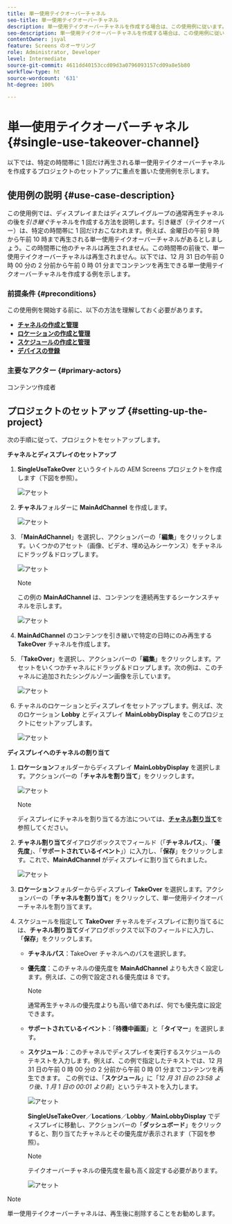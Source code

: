 ```yaml
---
title: 単一使用テイクオーバーチャネル
seo-title: 単一使用テイクオーバーチャネル
description: 単一使用テイクオーバーチャネルを作成する場合は、この使用例に従います。
seo-description: 単一使用テイクオーバーチャネルを作成する場合は、この使用例に従います。
contentOwner: jsyal
feature: Screens のオーサリング
role: Administrator, Developer
level: Intermediate
source-git-commit: 4611dd40153ccd09d3a0796093157cd09a8e5b80
workflow-type: ht
source-wordcount: '631'
ht-degree: 100%

---
```



# 単一使用テイクオーバーチャネル {#single-use-takeover-channel}

以下では、特定の時間帯に 1 回だけ再生される単一使用テイクオーバーチャネルを作成するプロジェクトのセットアップに重点を置いた使用例を示します。


## 使用例の説明 {#use-case-description}

この使用例では、ディスプレイまたはディスプレイグループの通常再生チャネルの後を&#x200B;*引き継ぐ*&#x200B;チャネルを作成する方法を説明します。引き継ぎ（テイクオーバー）は、特定の時間帯に 1 回だけおこなわれます。例えば、金曜日の午前 9 時から午前 10 時まで再生される単一使用テイクオーバーチャネルがあるとしましょう。この時間帯に他のチャネルは再生されません。この時間帯の前後で、単一使用テイクオーバーチャネルは再生されません。以下では、12 月 31 日の午前 0 時 00 分の 2 分前から午前 0 時 01 分までコンテンツを再生できる単一使用テイクオーバーチャネルを作成する例を示します。

### 前提条件 {#preconditions}

この使用例を開始する前に、以下の方法を理解しておく必要があります。

* **[チャネルの作成と管理](managing-channels.md)**
* **[ロケーションの作成と管理](managing-locations.md)**
* **[スケジュールの作成と管理](managing-schedules.md)**
* **[デバイスの登録](device-registration.md)**

### 主要なアクター {#primary-actors}

コンテンツ作成者

## プロジェクトのセットアップ {#setting-up-the-project}

次の手順に従って、プロジェクトをセットアップします。

**チャネルとディスプレイのセットアップ**

1. **SingleUseTakeOver** というタイトルの AEM Screens プロジェクトを作成します（下図を参照）。

   ![アセット](assets/single-takeover1.png)

1. **チャネル**&#x200B;フォルダーに **MainAdChannel** を作成します。

   ![アセット](assets/single-takeover2.png)

1. 「**MainAdChannel**」を選択し、アクションバーの「**編集**」をクリックします。いくつかのアセット（画像、ビデオ、埋め込みシーケンス）をチャネルにドラッグ＆ドロップします。

   ![アセット](assets/single-takeover2.png)


   >[!NOTE]
   >この例の **MainAdChannel** は、コンテンツを連続再生するシーケンスチャネルを示します。

   ![アセット](assets/single-takeover3.png)

1. **MainAdChannel** のコンテンツを引き継いで特定の日時にのみ再生する **TakeOver** チャネルを作成します。

1. 「**TakeOver**」を選択し、アクションバーの「**編集**」をクリックします。アセットをいくつかチャネルにドラッグ＆ドロップします。次の例は、このチャネルに追加されたシングルゾーン画像を示しています。

   ![アセット](assets/single-takeover4.png)

1. チャネルのロケーションとディスプレイをセットアップします。例えば、次のロケーション **Lobby** とディスプレイ **MainLobbyDisplay** をこのプロジェクトにセットアップします。

   ![アセット](assets/single-takeover5.png)

**ディスプレイへのチャネルの割り当て**

1. **ロケーション**&#x200B;フォルダーからディスプレイ **MainLobbyDisplay** を選択します。アクションバーの「**チャネルを割り当て**」をクリックします。

   ![アセット](assets/single-takeover6.png)

   >[!NOTE]
   >ディスプレイにチャネルを割り当てる方法については、**[チャネル割り当て](channel-assignment.md)**&#x200B;を参照してください。

1. **チャネル割り当て**&#x200B;ダイアログボックスでフィールド（「**チャネルパス**」、「**優先度**」、「**サポートされているイベント**」）に入力し、「**保存**」をクリックします。これで、**MainAdChannel** がディスプレイに割り当てられました。

   ![アセット](assets/single-takeover7.png)

1. **ロケーション**&#x200B;フォルダーからディスプレイ **TakeOver** を選択します。アクションバーの「**チャネルを割り当て**」をクリックして、単一使用テイクオーバーチャネルを割り当てます。

1. スケジュールを指定して **TakeOver** チャネルをディスプレイに割り当てるには、**チャネル割り当て**&#x200B;ダイアログボックスで以下のフィールドに入力し、「**保存**」をクリックします。

   * **チャネルパス**：TakeOver チャネルへのパスを選択します。
   * **優先度**：このチャネルの優先度を **MainAdChannel** よりも大きく設定します。例えば、この例で設定される優先度は 8 です。

      >[!NOTE]
      >通常再生チャネルの優先度よりも高い値であれば、何でも優先度に設定できます。
   * **サポートされているイベント**：「**待機中画面**」と「**タイマー**」を選択します。
   * **スケジュール**：このチャネルでディスプレイを実行するスケジュールのテキストを入力します。例えば、この例で指定したテキストでは、12 月 31 日の午前 0 時 00 分の 2 分前から午前 0 時 01 分までコンテンツを再生できます。
この例では、「**スケジュール**」に「*12 月 31 日の 23:58 より後、1 月 1 日の 00:01 より前*」というテキストを入力します。

      ![アセット](assets/single-takeover8.png)

      **SingleUseTakeOver**／**Locations**／**Lobby**／**MainLobbyDisplay** でディスプレイに移動し、アクションバーの「**ダッシュボード**」をクリックすると、割り当てたチャネルとその優先度が表示されます（下図を参照）。

      >[!NOTE]
      >テイクオーバーチャネルの優先度を最も高く設定する必要があります。

      ![アセット](assets/single-takeover9.png)

>[!NOTE]
>
>単一使用テイクオーバーチャネルは、再生後に削除することをお勧めします。
